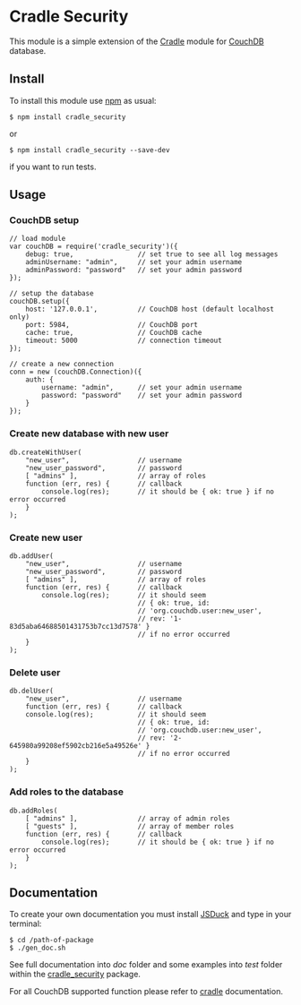 # Cradle Security

This module is a simple extension of the [Cradle][1] module for [CouchDB](http://couchdb.apache.org) database.

## Install

To install this module use [npm](http://npmjs.org/) as usual:

    $ npm install cradle_security

or

    $ npm install cradle_security --save-dev

if you want to run tests.

## Usage

### CouchDB setup

    // load module
    var couchDB = require('cradle_security')({
        debug: true,                // set true to see all log messages
        adminUsername: "admin",     // set your admin username
        adminPassword: "password"   // set your admin password
    });

    // setup the database
    couchDB.setup({
        host: '127.0.0.1',          // CouchDB host (default localhost only)
        port: 5984,                 // CouchDB port
        cache: true,                // CouchDB cache
        timeout: 5000               // connection timeout
    });

    // create a new connection
    conn = new (couchDB.Connection)({
        auth: {
            username: "admin",      // set your admin username
            password: "password"    // set your admin password
        }
    });

### Create new database with new user

    db.createWithUser(
        "new_user",                 // username
        "new_user_password",        // password
        [ "admins" ],               // array of roles
        function (err, res) {       // callback
            console.log(res);       // it should be { ok: true } if no error occurred
        }
    );

### Create new user

    db.addUser(
        "new_user",                 // username
        "new_user_password",        // password
        [ "admins" ],               // array of roles
        function (err, res) {       // callback
            console.log(res);       // it should seem
                                    // { ok: true, id:
                                    // 'org.couchdb.user:new_user',
                                    // rev: '1-83d5aba64688501431753b7cc13d7578' }
                                    // if no error occurred
        }
    );

### Delete user

    db.delUser(
        "new_user",                 // username
        function (err, res) {       // callback
        console.log(res);           // it should seem
                                    // { ok: true, id:
                                    // 'org.couchdb.user:new_user',
                                    // rev: '2-645980a99208ef5902cb216e5a49526e' }
                                    // if no error occurred
        }
    );


### Add roles to the database

    db.addRoles(
        [ "admins" ],               // array of admin roles
        [ "guests" ],               // array of member roles
        function (err, res) {       // callback
            console.log(res);       // it should be { ok: true } if no error occurred
        }
    );


## Documentation

To create your own  documentation you must install [JSDuck](https://github.com/senchalabs/jsduck) and type in your terminal:

    $ cd /path-of-package
    $ ./gen_doc.sh


See full documentation into _doc_ folder and some examples into _test_ folder within the
[cradle_security](https://npmjs.org/package/cradle_security) package.

For all CouchDB supported function please refer to [cradle][1] documentation.

[1]: https://npmjs.org/package/cradle
